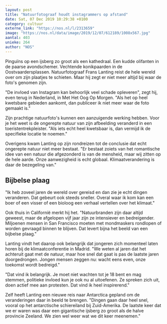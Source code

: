 ```yaml
---
layout: post
title: "Natuurfotograaf houdt instagrammers op afstand"
date: Sat, 07 Dec 2019 10:29:38 +0100
category: cultuur
externe_link: "https://nos.nl/l/2313659"
image: "https://nos.nl/data/image/2019/12/07/612189/1008x567.jpg"
aantal: 403
unieke: 264
author: "NOS"
---
```


<p>Pinguïns op een ijsberg zo groot als een kathedraal. Een kudde olifanten in de paarse avondschemer. Vechtende konikpaarden in de Oostvaardersplassen. Natuurfotograaf Frans Lanting reist de hele wereld over om zijn plaatjes te schieten. Maar hij zegt er niet meer altijd bij waar de foto's genomen zijn.</p>
<p>"De invloed van Instagram kan behoorlijk veel schade opleveren", zegt hij, even terug in Nederland, in Met Het Oog Op Morgen. "Als het op heel kwetsbare gebieden aankomt, dan publiceer ik niet meer waar de foto gemaakt is."</p>
<p>Zijn prachtige natuurfoto's kunnen een aanzuigende werking hebben. Voor je het weet is de ongerepte natuur van zijn afbeelding veranderd in een toeristentrekpleister. "Als iets echt heel kwetsbaar is, dan vermijd ik de specifieke locatie te noemen."</p>
<p>Overigens kwam Lanting op zijn rondreizen tot de conclusie dat echt ongerepte natuur niet meer bestaat. "Er bestaat zoiets van het romantische idee van een natuur die afgezonderd is van de mensheid, maar wij zitten op de hele aarde. Onze aanwezigheid is echt globaal. Klimaatverandering is daar de bezegeling van."</p>
<h2>Bijbelse plaag</h2>
<p>"Ik heb zoveel jaren de wereld over gereisd en dan zie je echt dingen veranderen. Dat gebeurt ook steeds sneller. Overal waar ik kom kan een boer of een visser of een bioloog een verhaal vertellen over het klimaat."</p>
<p>Ook thuis in Californië merkt hij het. "Natuurbranden zijn daar altijd geweest, maar de afgelopen vijf jaar zijn ze intensiever en bedreigender. Miljoenen mensen in San Francisco moeten met mondmaskers rondlopen of worden gevraagd binnen te blijven. Dat levert bijna het beeld van een bijbelse plaag."</p>
<p>Lanting vindt het daarop ook belangrijk dat jongeren zich momenteel laten horen bij de klimaatconferentie in Madrid. "We weten al jaren dat het achteruit gaat met de natuur, maar hoe snel dat gaat is pas de laatste jaren doorgedrongen. Jongen mensen zeggen nu: wacht eens even, onze toekomst wordt bedreigd."</p>
<p>"Dat vind ik belangrijk. Je moet niet wachten tot je 18 bent en mag stemmen, politieke invloed kun je ook nu al uitoefenen. Ze spreken zich uit, doen actief mee aan protesten. Dat vind ik heel inspirerend."</p>
<p>Zelf heeft Lanting een nieuwe reis naar Antarctica gepland om de veranderingen daar in beeld te brengen. "Dingen gaan daar heel snel, vooral op het antarctische schiereiland bij Zuid-Amerika. De laatste keer dat we er waren was daar een gigantische ijsberg zo groot als de halve provincie Zeeland. We zien wel weer wat we dit keer meenemen."</p>
